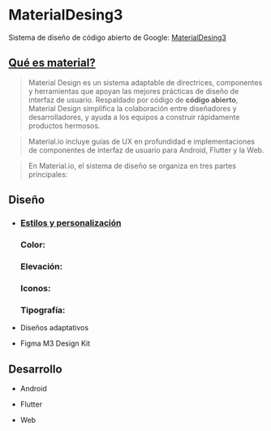 # MaterialDesing3
Sistema de diseño de código abierto de Google: [MaterialDesing3](https://m3.material.io/)

## [Qué es material?](https://m3.material.io/get-started)

>Material Design es un sistema adaptable de directrices, componentes y herramientas que apoyan las mejores prácticas de diseño de interfaz de usuario. Respaldado por código de __código abierto__, Material Design simplifica la colaboración entre diseñadores y desarrolladores, y ayuda a los equipos a construir rápidamente productos hermosos.

>Material.io incluye guías de UX en profundidad e implementaciones de componentes de interfaz de usuario para Android, Flutter y la Web. 

>En Material.io, el sistema de diseño se organiza en tres partes principales:
## Diseño

- ### [Estilos y personalización](https://m3.material.io/styles) 


    ### Color: 

    ### Elevación:

    ### Iconos:
        
    ### Tipografía:
  
- Diseños adaptativos
- Figma M3 Design Kit

## Desarrollo
- Android
    
- Flutter
- Web